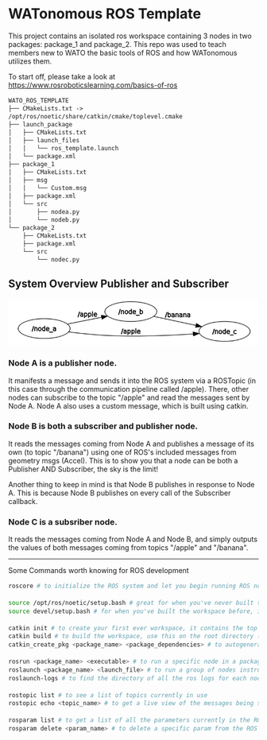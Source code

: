 # WATonomous ROS Template

This project contains an isolated ros workspace containing 3 nodes in two packages: package_1 and package_2. This repo was used to teach members new to WATO the basic tools of ROS and how WATonomous utilizes them.

To start off, please take a look at https://www.rosroboticslearning.com/basics-of-ros

```
WATO_ROS_TEMPLATE
├── CMakeLists.txt -> /opt/ros/noetic/share/catkin/cmake/toplevel.cmake
├── launch_package
│   ├── CMakeLists.txt
│   ├── launch_files
│   │   └── ros_template.launch
│   └── package.xml
├── package_1
│   ├── CMakeLists.txt
│   ├── msg
│   │   └── Custom.msg
│   ├── package.xml
│   └── src
│       ├── nodea.py
│       └── nodeb.py
└── package_2
    ├── CMakeLists.txt
    ├── package.xml
    └── src
        └── nodec.py
```
## System Overview Publisher and Subscriber
![alt text](ros_graph.png)

### Node A is a publisher node. 

It manifests a message and sends it into the ROS system via a ROSTopic (in this case through the communication pipeline called /apple). There, other nodes can subscribe to the topic "/apple" and read the messages sent by Node A. Node A also uses a custom message, which is built using catkin.

### Node B is both a subscriber and publisher node.

It reads the messages coming from Node A and publishes a message of its own (to topic "/banana") using one of ROS's included messages from geometry msgs (Accel). This is to show you that a node can be both a Publisher AND Subscriber, the sky is the limit!

Another thing to keep in mind is that Node B publishes in response to Node A. This is because Node B publishes on every call of the Subscriber callback.

### Node C is a subsriber node.

It reads the messages coming from Node A and Node B, and simply outputs the values of both messages coming from topics "/apple" and "/banana".

---
Some Commands worth knowing for ROS development
``` bash
roscore # to initialize the ROS system and let you begin running ROS nodes

source /opt/ros/noetic/setup.bash # great for when you've never built the workspace before
source devel/setup.bash # for when you've built the workspace before, it does the same thing as the previous command but also sources your built packages on top of it

catkin init # to create your first ever workspace, it contains the top level CMakeLists.txt for catkin to build properly
catkin build # to build the workspace, use this on the root directory (/wato_rostemplate)
catkin_create_pkg <package_name> <package_dependencies> # to autogenerate a package. package dependencies include other std_msgs, geometry_msgs, or other built ros packages 

rosrun <package_name> <executable> # to run a specific node in a package
roslaunch <package_name> <launch_file> # to run a group of nodes instructed by the launchfile
roslaunch-logs # to find the directory of all the ros logs for each node

rostopic list # to see a list of topics currently in use
rostopic echo <topic_name> # to get a live view of the messages being sent into the topic

rosparam list # to get a list of all the parameters currently in the ROS param server, Note: params stay set in the param server even after the launchfile stops running
rosparam delete <param_name> # to delete a specific param from the ROS param server
```